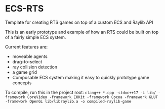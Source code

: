 # ECS-RTS
Template for creating RTS games on top of a custom ECS and Raylib API

This is an early prototype and example of how an RTS could be built on top of a fairly simple ECS system.

Current features are:
- moveable agents
- drag-to-select
- ray collision detection
- a game grid
- Composable ECS system making it easy to quickly prototype game concepts

To compile, run this in the project root:
`clang++ *.cpp -std=c++17 -L lib/ -framework CoreVideo -framework IOKit -framework Cocoa -framework GLUT -framework OpenGL lib/libraylib.a -o compiled-raylib-game`
